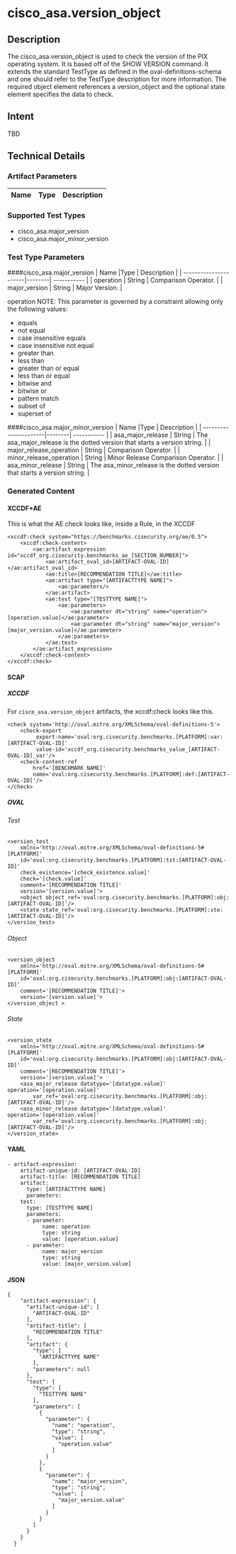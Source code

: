 # cisco_asa.version_object

## Description
The cisco_asa.version_object is used to check the version of the PIX operating system. It is based off of the SHOW VERSION command. It extends the standard TestType as defined in the oval-definitions-schema and one should refer to the TestType description for more information. The required object element references a version_object and the optional state element specifies the data to check.

## Intent
TBD

## Technical Details
### Artifact Parameters
| Name                  |Type    | Description |
| ----------------------|--------| ----------- |


### Supported Test Types
- cisco_asa.major_version 
- cisco_asa.major_minor_version

### Test Type Parameters
####cisco_asa.major_version 
| Name                  |Type    | Description |
| ----------------------|--------| ----------- |
| operation | String | Comparison Operator. |
| major_version | String | Major Version. |

operation
NOTE: This parameter is governed by a constraint allowing only the following values:
- equals
- not equal
- case insensitive equals
- case insensitive not equal
- greater than
- less than
- greater than or equal
- less than or equal
- bitwise and
- bitwise or
- pattern match
- subset of
- superset of 

####cisco_asa.major_minor_version
| Name                  |Type    | Description |
| ----------------------|--------| ----------- |
| asa_major_release | String | The asa_major_release is the dotted version that starts a version string. |
| major_release_operation | String | Comparison Operator. |
| minor_release_operation | String | Minor Release Comparison Operator. |
| asa_minor_release | String | The asa_minor_release is the dotted version that starts a version string. |
  

### Generated Content
#### XCCDF+AE
This is what the AE check looks like, inside a Rule, in the XCCDF

```
<xccdf:check system="https://benchmarks.cisecurity.org/ae/0.5">
    <xccdf:check-content>
        <ae:artifact_expression id="xccdf_org.cisecurity.benchmarks_ae_[SECTION_NUMBER]">
            <ae:artifact_oval_id>[ARTIFACT-OVAL-ID]</ae:artifact_oval_id>
            <ae:title>[RECOMMENDATION TITLE]</ae:title>
            <ae:artifact type="[ARTIFACTTYPE NAME]">
                <ae:parameters/>
            </ae:artifact>
            <ae:test type="[TESTTYPE NAME]">
                <ae:parameters>
                    <ae:parameter dt="string" name="operation">[operation.value]</ae:parameter>
                    <ae:parameter dt="string" name="major_version">[major_version.value]</ae:parameter>
                </ae:parameters>
            </ae:test>
        </ae:artifact_expression>
    </xccdf:check-content>
</xccdf:check>
```

#### SCAP
##### XCCDF
For `cisco_asa.version_object` artifacts, the xccdf:check looks like this. 

```
<check system='http://oval.mitre.org/XMLSchema/oval-definitions-5'>
    <check-export 
         export-name='oval:org.cisecurity.benchmarks.[PLATFORM]:var:[ARTIFACT-OVAL-ID]' 
         value-id='xccdf_org.cisecurity.benchmarks_value_[ARTIFACT-OVAL-ID]_var'/>
    <check-content-ref 
        href='[BENCHMARK NAME]' 
        name='oval:org.cisecurity.benchmarks.[PLATFORM]:def:[ARTIFACT-OVAL-ID]'/>
</check>
```

##### OVAL
###### Test

```
<version_test 
    xmlns='http://oval.mitre.org/XMLSchema/oval-definitions-5#[PLATFORM]' 
    id='oval:org.cisecurity.benchmarks.[PLATFORM]:tst:[ARTIFACT-OVAL-ID]'
    check_existence='[check_existence.value]' 
    check='[check.value]' 
    comment='[RECOMMENDATION TITLE]'
    version='[version.value]'>
    <object object_ref='oval:org.cisecurity.benchmarks.[PLATFORM]:obj:[ARTIFACT-OVAL-ID]'/>
    <state state_ref='oval:org.cisecurity.benchmarks.[PLATFORM]:ste:[ARTIFACT-OVAL-ID]'/>
</version_test>
```

###### Object

```
<version_object 
    xmlns='http://oval.mitre.org/XMLSchema/oval-definitions-5#[PLATFORM]' 
    id='oval:org.cisecurity.benchmarks.[PLATFORM]:obj:[ARTIFACT-OVAL-ID]'
    comment='[RECOMMENDATION TITLE]'>
    version='[version.value]'>
</version_object >
```
###### State

```
<version_state 
    xmlns='http://oval.mitre.org/XMLSchema/oval-definitions-5#[PLATFORM]' 
    id='oval:org.cisecurity.benchmarks.[PLATFORM]:obj:[ARTIFACT-OVAL-ID]'
    comment='[RECOMMENDATION TITLE]'>
    version='[version.value]'>
    <asa_major_release datatype='[datatype.value]' operation='[operation.value]' 
        var_ref='oval:org.cisecurity.benchmarks.[PLATFORM]:obj:[ARTIFACT-OVAL-ID]'/>
    <asa_minor_release datatype='[datatype.value]' operation='[operation.value]' 
        var_ref='oval:org.cisecurity.benchmarks.[PLATFORM]:obj:[ARTIFACT-OVAL-ID]'/>
</version_state>
```

#### YAML

```
- artifact-expression:
    artifact-unique-id: [ARTIFACT-OVAL-ID]
    artifact-title: [RECOMMENDATION TITLE]
    artifact:
      type: [ARTIFACTTYPE NAME]
      parameters:
    test:
      type: [TESTTYPE NAME]
      parameters:   
      - parameter: 
           name: operation
           type: string
           value: [operation.value]
      - parameter: 
           name: major_version
           type: string
           value: [major_version.value]
```

#### JSON

```
{
    "artifact-expression": {
      "artifact-unique-id": [
        "ARTIFACT-OVAL-ID"
      ],
      "artifact-title": [
        "RECOMMENDATION TITLE"
      ],
      "artifact": {
        "type": [
          "ARTIFACTTYPE NAME"
        ],
        "parameters": null
      },
      "test": {
        "type": [
          "TESTTYPE NAME"
        ],
        "parameters": [
          {
            "parameter": {
              "name": "operation",
              "type": "string",
              "value": [
                "operation.value"
              ]
            }
          },
          {
            "parameter": {
              "name": "major_version",
              "type": "string",
              "value": [
                "major_version.value"
              ]
            }
          }
        ]
      }
    }
  }
``` 